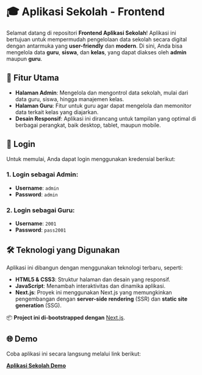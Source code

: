 # 🎓 Aplikasi Sekolah - Frontend

Selamat datang di repositori **Frontend Aplikasi Sekolah**! Aplikasi ini bertujuan untuk mempermudah pengelolaan data sekolah secara digital dengan antarmuka yang **user-friendly** dan **modern**. Di sini, Anda bisa mengelola data **guru**, **siswa**, dan **kelas**, yang dapat diakses oleh **admin** maupun **guru**.

## 🚀 Fitur Utama

- **Halaman Admin**: Mengelola dan mengontrol data sekolah, mulai dari data guru, siswa, hingga manajemen kelas.
- **Halaman Guru**: Fitur untuk guru agar dapat mengelola dan memonitor data terkait kelas yang diajarkan.
- **Desain Responsif**: Aplikasi ini dirancang untuk tampilan yang optimal di berbagai perangkat, baik desktop, tablet, maupun mobile.

## 🔑 Login

Untuk memulai, Anda dapat login menggunakan kredensial berikut:

### 1. Login sebagai **Admin**:
- **Username**: `admin`
- **Password**: `admin`

### 2. Login sebagai **Guru**:
- **Username**: `2001`
- **Password**: `pass2001`

## 🛠 Teknologi yang Digunakan

Aplikasi ini dibangun dengan menggunakan teknologi terbaru, seperti:

- **HTML5 & CSS3**: Struktur halaman dan desain yang responsif.
- **JavaScript**: Menambah interaktivitas dan dinamika aplikasi.
- **Next.js**: Proyek ini menggunakan Next.js yang memungkinkan pengembangan dengan **server-side rendering** (SSR) dan **static site generation** (SSG).

📦 **Project ini di-bootstrapped dengan** [Next.js](https://nextjs.org).

## 🌐 Demo

Coba aplikasi ini secara langsung melalui link berikut:

[**Aplikasi Sekolah Demo**](https://sekolah.athuridha.my.id/)
